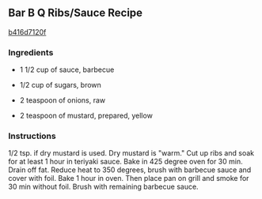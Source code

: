 ## Bar B Q Ribs/Sauce Recipe

[b416d7120f](http://cookeatshare.com/recipes/bar-b-q-ribs-sauce-20401)

### Ingredients

 - 1 1/2 cup of sauce, barbecue

 - 1/2 cup of sugars, brown

 - 2 teaspoon of onions, raw

 - 2 teaspoon of mustard, prepared, yellow

### Instructions

1/2 tsp. if dry mustard is used. Dry mustard is "warm." Cut up ribs and soak for at least 1 hour in teriyaki sauce. Bake in 425 degree oven for 30 min. Drain off fat. Reduce heat to 350 degrees, brush with barbecue sauce and cover with foil. Bake 1 hour in oven. Then place pan on grill and smoke for 30 min without foil. Brush with remaining barbecue sauce.